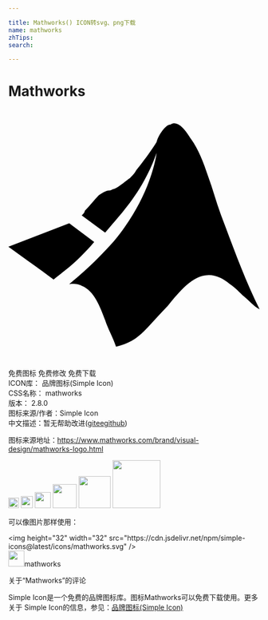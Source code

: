 ```yaml
---

title: Mathworks() ICON转svg、png下载
name: mathworks
zhTips: 
search: 

---
```


# Mathworks  <small style="font-size: 60%;font-weight: 100"></small>

<div id="svg" class="svg-wrap">
<svg xmlns="http://www.w3.org/2000/svg" role="img" viewBox="0 0 24 24"><title>Mathworks icon</title><path d="M4.323 16.248C3.13 15.354 1.64 14.31 0 13.118l5.814-2.236 2.385 1.789c-1.789 2.087-2.981 2.832-3.876 3.578zm15.95-6.26c-.447-1.193-.745-2.385-1.193-3.578-.447-1.342-.894-2.534-1.64-3.578-.298-.447-.894-1.491-1.64-1.491-.149 0-.298.149-.447.149-.447.149-1.043 1.043-1.193 1.64-.447.745-1.342 1.938-1.938 2.683-.149.298-.447.596-.596.745-.447.298-.894.745-1.491 1.043-.149 0-.298.149-.447.149-.447 0-.745.298-1.043.447-.447.447-.894 1.043-1.342 1.491 0 .149-.149.298-.298.447l2.236 1.64c1.64-1.938 3.578-3.876 4.919-7.602 0 0-.447 4.025-4.025 8.348-2.236 2.534-4.025 3.876-4.323 4.174 0 0 .596-.149 1.193.149 1.193.447 1.789 2.087 2.236 3.279.298.894.745 1.64 1.043 2.534 1.193-.298 1.938-.745 2.683-1.491s1.491-1.64 2.236-2.385c1.342-1.64 2.981-3.727 5.068-2.683.298.149.745.447.894.596.447.298.745.596 1.193 1.043.745.596 1.043 1.043 1.64 1.342-1.491-2.981-2.534-5.963-3.727-9.093z"/></svg>
</div>
<detail full-name='mathworks'></detail>

<div class="detail-page">
<p>
<span><span class="badge-success badge">免费图标</span> <span class="badge-success badge">免费修改</span>  <span class="badge-success badge">免费下载</span> </span>
<br/>
<span>
ICON库：
<span class="badge-secondary badge">品牌图标(Simple Icon)</span> 
</span>
<br/>
<span>
CSS名称：
<span class="badge-secondary badge">mathworks</span> 
</span>

<br/>
<span>
版本：
<span class="badge-secondary badge">2.8.0</span> 
</span>
<br/>
<span>图标来源/作者：<span class="badge-light badge">Simple Icon</span></span> 
<br/>
<span class="zh-detail">中文描述：暂无<span class="help-link"><span>帮助改进</span>(<a href="https://gitee.com/liuwave/icon-helper/edit/master/json/brands/mathworks.json" target="_blank" rel="noopener noreferrer">gitee</a><a href="https://github.com/liuwave/icon-helper/edit/master/json/brands/mathworks.json" target="_blank" rel="noopener noreferrer">github</a></span>)</span><br/>
</p>
</div><div class="description description alert alert-light"><p>图标来源地址：<a href="https://www.mathworks.com/brand/visual-design/mathworks-logo.html" target="_blank" rel="noopener noreferrer">https://www.mathworks.com/brand/visual-design/mathworks-logo.html</a></p></div>
<div class="alert alert-dark">
<img height="21" width="21" src="https://cdn.jsdelivr.net/npm/simple-icons@latest/icons/mathworks.svg" />
<img height="24" width="24" src="https://cdn.jsdelivr.net/npm/simple-icons@latest/icons/mathworks.svg" />
<img height="32" width="32" src="https://cdn.jsdelivr.net/npm/simple-icons@latest/icons/mathworks.svg" />
<img height="48" width="48" src="https://cdn.jsdelivr.net/npm/simple-icons@latest/icons/mathworks.svg" />
<img height="64" width="64" src="https://cdn.jsdelivr.net/npm/simple-icons@latest/icons/mathworks.svg" />
<img height="96" width="96" src="https://cdn.jsdelivr.net/npm/simple-icons@latest/icons/mathworks.svg" />

</div>
<div>
  <p>可以像图片那样使用：    
  </p>
  <div class="alert alert-primary" style="font-size: 14px">
    &lt;img height="32" width="32" src="https://cdn.jsdelivr.net/npm/simple-icons@latest/icons/mathworks.svg" /&gt;
    <copy-btn content='<img height="32" width="32" src="https://cdn.jsdelivr.net/npm/simple-icons@latest/icons/mathworks.svg" />'></copy-btn>
  </div>
  <div class="alert alert-secondary">
    <img height="32" width="32" src="https://cdn.jsdelivr.net/npm/simple-icons@latest/icons/mathworks.svg" />mathworks
    <copy-btn content="mathworks" btn-title="复制图标名称"></copy-btn>
  </div>
</div>

<Vssue title="关于“Mathworks”的评论" >关于“Mathworks”的评论</Vssue>


<div><p>Simple Icon是一个免费的品牌图标库。图标Mathworks可以免费下载使用。更多关于  Simple Icon的信息，参见：<a target="_blank" href="https://iconhelper.cn/brands.html">品牌图标(Simple Icon)</a>
</p></div>
